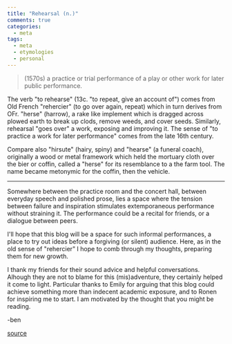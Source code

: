 ```yaml
---
title: "Rehearsal (n.)"
comments: true
categories: 
  - meta
tags:
  - meta
  - etymologies
  - personal
---
```

>(1570s) a practice or trial performance of a play or other work for later public performance.

The verb "to rehearse" (13c. "to repeat, give an account of") comes from Old French "rehercier" (to go over again, repeat) which in turn derives from OFr. "herse" (harrow), a rake like implement which is dragged across plowed earth to break up clods, remove weeds, and cover seeds. Similarly, rehearsal "goes over" a work, exposing and improving it. The sense of "to practice a work for later performance" comes from the late 16th century.

Compare also "hirsute" (hairy, spiny) and "hearse" (a funeral coach), originally a wood or metal framework which held the mortuary cloth over the bier or coffin, called a "herse" for its resemblance to a the farm tool. The name became metonymic for the coffin, then the vehicle.

---

Somewhere between the practice room and the concert hall, between everyday speech and polished prose, lies a space where the tension between failure and inspiration stimulates extemporaneous performance without straining it. The performance could be a recital for friends, or a dialogue between peers.

I'll hope that this blog will be a space for such informal performances, a place to try out ideas before a forgiving (or silent) audience. Here, as in the old sense of "rehercier" I hope to comb through my thoughts, preparing them for new growth.

I thank my friends for their sound advice and helpful conversations. Alhough they are not to blame for this (mis)adventure, they certainly helped it come to light. Particular thanks to Emily for arguing that this blog could achieve something more than indecent academic exposure, and to Ronen for inspiring me to start. I am motivated by the thought that you might be reading.

-ben 

[source](https://www.etymonline.com/word/rehearse)
